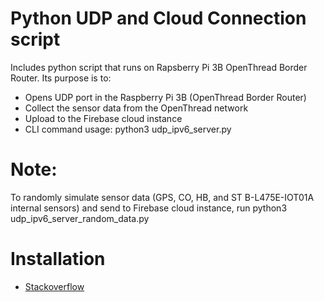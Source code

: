 # Python UDP and Cloud Connection script
Includes python script that runs on Rapsberry Pi 3B OpenThread Border Router. Its purpose is to:
- Opens UDP port in the Raspberry Pi 3B (OpenThread Border Router)
- Collect the sensor data from the OpenThread network
- Upload to the Firebase cloud instance
- CLI command usage: python3 udp_ipv6_server.py

# Note:
To randomly simulate sensor data (GPS, CO, HB, and ST B-L475E-IOT01A internal sensors) and send to Firebase cloud instance, run python3 udp_ipv6_server_random_data.py

# Installation

- [Stackoverflow](https://stackoverflow.com/questions/52133031/receiving-async-error-when-trying-to-import-the-firebase-package)
